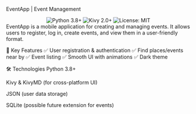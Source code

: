 EventApp | Event Management
<div align="center"> <img src="https://img.shields.io/badge/Python-3.8+-blue?logo=python" alt="Python 3.8+"> <img src="https://img.shields.io/badge/Kivy-2.0+-green?logo=kivy" alt="Kivy 2.0+"> <img src="https://img.shields.io/badge/License-MIT-yellow" alt="License: MIT"> </div>
EventApp is a mobile application for creating and managing events. It allows users to register, log in, create events, and view them in a user-friendly format.

📱 Key Features
✅ User registration & authentication
✅ Find places/events near by
✅ Event listing
✅ Smooth UI with animations
✅ Dark theme

🛠 Technologies
Python 3.8+

Kivy & KivyMD (for cross-platform UI)

JSON (user data storage)

SQLite (possible future extension for events)
